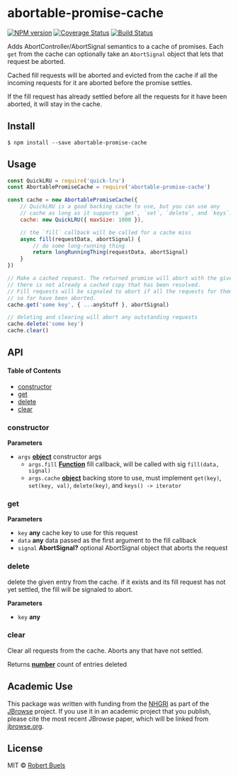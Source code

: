 # abortable-promise-cache

[![NPM version](https://img.shields.io/npm/v/abortable-promise-cache.svg?style=flat-square)](https://npmjs.org/package/abortable-promise-cache)
[![Coverage Status](https://img.shields.io/codecov/c/github/rbuels/abortable-promise-cache/master.svg?style=flat-square)](https://codecov.io/gh/rbuels/abortable-promise-cache/branch/master)
[![Build Status](https://travis-ci.com/rbuels/abortable-promise-cache.svg?branch=master)](https://travis-ci.com/rbuels/abortable-promise-cache)

Adds AbortController/AbortSignal semantics to a cache of promises. Each `get` from the cache can optionally take an `AbortSignal` object that lets that request be aborted.

Cached fill requests will be aborted and evicted from the cache if all the incoming requests for it
are aborted before the promise settles.

If the fill request has already settled before all the requests for it have been aborted, it will stay
in the cache.

## Install

    $ npm install --save abortable-promise-cache

## Usage

```js
const QuickLRU = require('quick-lru')
const AbortablePromiseCache = require('abortable-promise-cache')

const cache = new AbortablePromiseCache({
    // QuickLRU is a good backing cache to use, but you can use any
    // cache as long as it supports `get`, `set`, `delete`, and `keys`.
    cache: new QuickLRU({ maxSize: 1000 }),

    // the `fill` callback will be called for a cache miss
    async fill(requestData, abortSignal) {
        // do some long-running thing
        return longRunningThing(requestData, abortSignal)
    }
})

// Make a cached request. The returned promise will abort with the given abort signal if
// there is not already a cached copy that has been resolved.
// Fill requests will be signaled to abort if all the requests for them
// so far have been aborted.
cache.get('some key', { ...anyStuff }, abortSignal)

// deleting and clearing will abort any outstanding requests
cache.delete('some key')
cache.clear()
```

## API

<!-- Generated by documentation.js. Update this documentation by updating the source code. -->

#### Table of Contents

-   [constructor](#constructor)
-   [get](#get)
-   [delete](#delete)
-   [clear](#clear)

### constructor

**Parameters**

-   `args` **[object](https://developer.mozilla.org/docs/Web/JavaScript/Reference/Global_Objects/Object)** constructor args
    -   `args.fill` **[Function](https://developer.mozilla.org/docs/Web/JavaScript/Reference/Statements/function)** fill callback, will be called with sig `fill(data, signal)`
    -   `args.cache` **[object](https://developer.mozilla.org/docs/Web/JavaScript/Reference/Global_Objects/Object)** backing store to use, must implement `get(key)`, `set(key, val)`,
          `delete(key)`, and `keys() -> iterator`

### get

**Parameters**

-   `key` **any** cache key to use for this request
-   `data` **any** data passed as the first argument to the fill callback
-   `signal` **AbortSignal?** optional AbortSignal object that aborts the request

### delete

delete the given entry from the cache. if it exists and its fill request has
not yet settled, the fill will be signaled to abort.

**Parameters**

-   `key` **any** 

### clear

Clear all requests from the cache. Aborts any that have not settled.

Returns **[number](https://developer.mozilla.org/docs/Web/JavaScript/Reference/Global_Objects/Number)** count of entries deleted

## Academic Use

This package was written with funding from the [NHGRI](http://genome.gov) as part of the [JBrowse](http://jbrowse.org) project. If you use it in an academic project that you publish, please cite the most recent JBrowse paper, which will be linked from [jbrowse.org](http://jbrowse.org).

## License

MIT © [Robert Buels](https://github.com/rbuels)
